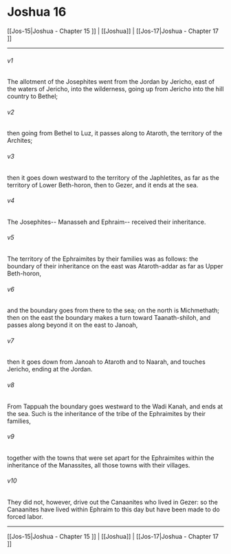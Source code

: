 # Joshua 16

[[Jos-15|Joshua - Chapter 15 ]] | [[Joshua]] | [[Jos-17|Joshua - Chapter 17 ]]
***

###### v1
The allotment of the Josephites went from the Jordan by Jericho, east of the waters of Jericho, into the wilderness, going up from Jericho into the hill country to Bethel;
###### v2
then going from Bethel to Luz, it passes along to Ataroth, the territory of the Archites;
###### v3
then it goes down westward to the territory of the Japhletites, as far as the territory of Lower Beth-horon, then to Gezer, and it ends at the sea.
###### v4
The Josephites-- Manasseh and Ephraim-- received their inheritance.
###### v5
The territory of the Ephraimites by their families was as follows: the boundary of their inheritance on the east was Ataroth-addar as far as Upper Beth-horon,
###### v6
and the boundary goes from there to the sea; on the north is Michmethath; then on the east the boundary makes a turn toward Taanath-shiloh, and passes along beyond it on the east to Janoah,
###### v7
then it goes down from Janoah to Ataroth and to Naarah, and touches Jericho, ending at the Jordan.
###### v8
From Tappuah the boundary goes westward to the Wadi Kanah, and ends at the sea. Such is the inheritance of the tribe of the Ephraimites by their families,
###### v9
together with the towns that were set apart for the Ephraimites within the inheritance of the Manassites, all those towns with their villages.
###### v10
They did not, however, drive out the Canaanites who lived in Gezer: so the Canaanites have lived within Ephraim to this day but have been made to do forced labor.

***

[[Jos-15|Joshua - Chapter 15 ]] | [[Joshua]] | [[Jos-17|Joshua - Chapter 17 ]]

